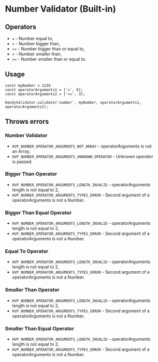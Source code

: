 # Number Validator (Built-in)

## Operators
- `=` - Number equal to,
- `>` - Number bigger than,
- `>=` - Number bigger than or equal to,
- `<` - Number smaller than,
- `<=` - Number smaller than or equal to.

## Usage
```
const myNumber = 1234
const operatorArguments1 = ['=', 6];
const operatorArguments2 = ['<=', 3];

HandyValidator.validate('number', myNumber, operatorArguments1, operatorArguments2);
```

## Throws errors
### Number Validator
- `HVP_NUMBER_OPERATOR_ARGUMENTS_NOT_ARRAY` - operatorArguments is not an Array,
- `HVP_NUMBER_OPERATOR_ARGUMENTS_UNKNOWN_OPERATOR` - Unknown operator is passed.
### Bigger Than Operator
- `HVP_NUMBER_OPERATOR_ARGUMENTS_LENGTH_INVALID` - operatorArguments length is not equal to 2,
- `HVP_NUMBER_OPERATOR_ARGUMENTS_TYPES_ERROR` - Second argument of a operatorArguments is not a Number.
### Bigger Than Equal Operator
- `HVP_NUMBER_OPERATOR_ARGUMENTS_LENGTH_INVALID` - operatorArguments length is not equal to 2,
- `HVP_NUMBER_OPERATOR_ARGUMENTS_TYPES_ERROR` - Second argument of a operatorArguments is not a Number.
### Equal To Operator
- `HVP_NUMBER_OPERATOR_ARGUMENTS_LENGTH_INVALID` - operatorArguments length is not equal to 2,
- `HVP_NUMBER_OPERATOR_ARGUMENTS_TYPES_ERROR` - Second argument of a operatorArguments is not a Number.
### Smaller Than Operator
- `HVP_NUMBER_OPERATOR_ARGUMENTS_LENGTH_INVALID` - operatorArguments length is not equal to 2,
- `HVP_NUMBER_OPERATOR_ARGUMENTS_TYPES_ERROR` - Second argument of a operatorArguments is not a Number.
### Smaller Than Equal Operator
- `HVP_NUMBER_OPERATOR_ARGUMENTS_LENGTH_INVALID` - operatorArguments length is not equal to 2,
- `HVP_NUMBER_OPERATOR_ARGUMENTS_TYPES_ERROR` - Second argument of a operatorArguments is not a Number.